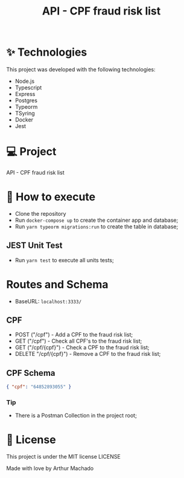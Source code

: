 <h1 align="center">API - CPF fraud risk list</h1>
<br>

# ✨ Technologies

This project was developed with the following technologies: 

- Node.js
- Typescript
- Express
- Postgres
- Typeorm
- TSyring
- Docker
- Jest

# 💻 Project

API - CPF fraud risk list

# 🚀 How to execute

- Clone the repository
- Run `docker-compose up` to create the container app and database;
- Run `yarn typeorm migrations:run` to create the table in database;
## JEST Unit Test
- Run `yarn test` to execute all units tests;

# Routes and Schema

- BaseURL: `localhost:3333/`

## CPF
- POST ("/cpf") - Add a CPF to the fraud risk list;
- GET ("/cpf") - Check all CPF's to the fraud risk list;
- GET ("/cpf/{cpf}") - Check a CPF to the fraud risk list;
- DELETE "/cpf/{cpf}") - Remove a CPF to the fraud risk list;
## CPF Schema
```json
{ "cpf": "64852893055" }
```
### Tip
- There is a Postman Collection in the project root;

# :closed_book: License <a name="-license" style="text-decoration:none"></a>

This project is under the MIT license LICENSE

Made with love by Arthur Machado
